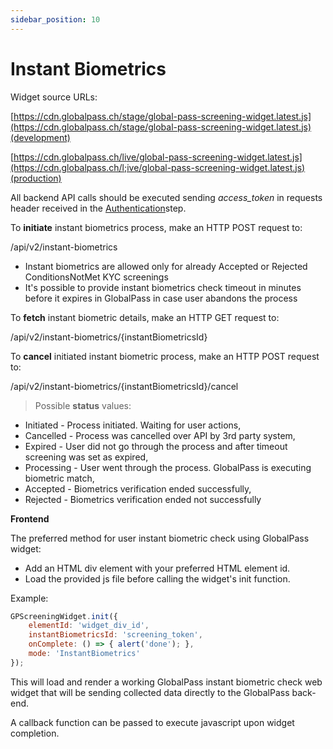```yaml
---
sidebar_position: 10
---
```


# Instant Biometrics

Widget source URLs:

[https://cdn.globalpass.ch/stage/global-pass-screening-widget.latest.js](https://cdn.globalpass.ch/stage/global-pass-screening-widget.latest.js)(development)

[https://cdn.globalpass.ch/live/global-pass-screening-widget.latest.js](https://cdn.globalpass.ch/l;ive/global-pass-screening-widget.latest.js)(production)

All backend API calls should be executed sending _access\_token_ in requests header received in the [Authentication](#_Authentication)step.

To **initiate** instant biometrics process, make an HTTP POST request to:

/api/v2/instant-biometrics

- Instant biometrics are allowed only for already Accepted or Rejected ConditionsNotMet KYC screenings
- It's possible to provide instant biometrics check timeout in minutes before it expires in GlobalPass in case user abandons the process

To **fetch** instant biometric details, make an HTTP GET request to:

/api/v2/instant-biometrics/{instantBiometricsId}

To **cancel** initiated instant biometric process, make an HTTP POST request to:

/api/v2/instant-biometrics/{instantBiometricsId}/cancel

> Possible **status** values:
- Initiated - Process initiated. Waiting for user actions,
- Cancelled - Process was cancelled over API by 3rd party system,
- Expired - User did not go through the process and after timeout screening was set as expired,
- Processing - User went through the process. GlobalPass is executing biometric match,
- Accepted - Biometrics verification ended successfully,
- Rejected - Biometrics verification ended not successfully

**Frontend**

The preferred method for user instant biometric check using GlobalPass widget:

- Add an HTML div element with your preferred HTML element id.
- Load the provided js file before calling the widget's init function.

Example:

```js
GPScreeningWidget.init({
    elementId: 'widget_div_id',
    instantBiometricsId: 'screening_token',
    onComplete: () => { alert('done'); },
    mode: 'InstantBiometrics'
});
```

This will load and render a working GlobalPass instant biometric check web widget that will be sending collected data directly to the GlobalPass back-end.

A callback function can be passed to execute javascript upon widget completion.

